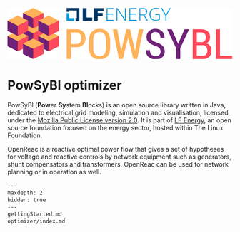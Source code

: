 ![PowSyBl Logo](_static/logos/logo_lfe_powsybl.svg)
# PowSyBl optimizer

PowSyBl (<b>Pow</b>er <b>Sy</b>stem <b>Bl</b>ocks) is an open source library written in Java,
dedicated to electrical grid modeling, simulation and visualisation, licensed under the [Mozilla Public License version 2.0](https://www.mozilla.org/en-US/MPL/2.0/).
It is part of [LF Energy](https://www.lfenergy.org/), an open source foundation focused on the energy sector, hosted within The Linux Foundation.

OpenReac is a reactive optimal power flow that gives a set of hypotheses for voltage and reactive controls by network equipment such as generators, shunt compensators and transformers. OpenReac can be used for network planning or in operation as well.

```{toctree}
---
maxdepth: 2
hidden: true
---
gettingStarted.md
optimizer/index.md

```

